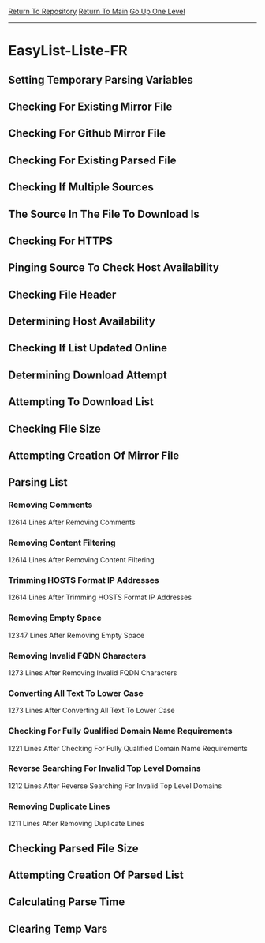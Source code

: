 [Return To Repository](https://github.com/deathbybandaid/piholeparser/)
[Return To Main](https://github.com/deathbybandaid/piholeparser/blob/master/RecentRunLogs/Mainlog.md)
[Go Up One Level](https://github.com/deathbybandaid/piholeparser/blob/master/RecentRunLogs/TopLevelScripts/30-Processing-Blacklists.md)
____________________________________
# EasyList-Liste-FR
## Setting Temporary Parsing Variables
## Checking For Existing Mirror File
## Checking For Github Mirror File
## Checking For Existing Parsed File
## Checking If Multiple Sources
## The Source In The File To Download Is
## Checking For HTTPS
## Pinging Source To Check Host Availability
## Checking File Header
## Determining Host Availability
## Checking If List Updated Online
## Determining Download Attempt
## Attempting To Download List
## Checking File Size
## Attempting Creation Of Mirror File
## Parsing List
### Removing Comments
12614 Lines After Removing Comments
### Removing Content Filtering
12614 Lines After Removing Content Filtering
### Trimming HOSTS Format IP Addresses
12614 Lines After Trimming HOSTS Format IP Addresses
### Removing Empty Space
12347 Lines After Removing Empty Space
### Removing Invalid FQDN Characters
1273 Lines After Removing Invalid FQDN Characters
### Converting All Text To Lower Case
1273 Lines After Converting All Text To Lower Case
### Checking For Fully Qualified Domain Name Requirements
1221 Lines After Checking For Fully Qualified Domain Name Requirements
### Reverse Searching For Invalid Top Level Domains
1212 Lines After Reverse Searching For Invalid Top Level Domains
### Removing Duplicate Lines
1211 Lines After Removing Duplicate Lines
## Checking Parsed File Size
## Attempting Creation Of Parsed List
## Calculating Parse Time
## Clearing Temp Vars
